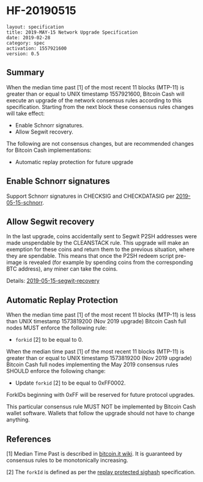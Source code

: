 # HF-20190515

    layout: specification
    title: 2019-MAY-15 Network Upgrade Specification
    date: 2019-02-28
    category: spec
    activation: 1557921600
    version: 0.5

## Summary

When the median time past [1] of the most recent 11 blocks (MTP-11) is greater than or equal to UNIX timestamp 1557921600, Bitcoin Cash will execute an upgrade of the network consensus rules according to this specification.
Starting from the next block these consensus rules changes will take effect:

* Enable Schnorr signatures.
* Allow Segwit recovery.

The following are not consensus changes, but are recommended changes for Bitcoin Cash implementations:

* Automatic replay protection for future upgrade

## Enable Schnorr signatures

Support Schnorr signatures in CHECKSIG and CHECKDATASIG per [2019-05-15-schnorr](/protocol/forks/2019-05-15-schnorr).

## Allow Segwit recovery

In the last upgrade, coins accidentally sent to Segwit P2SH addresses were made unspendable by the CLEANSTACK rule.
This upgrade will make an exemption for these coins and return them to the previous situation, where they are spendable.
This means that once the P2SH redeem script pre-image is revealed (for example by spending coins from the corresponding BTC address), any miner can take the coins.

Details: [2019-05-15-segwit-recovery](/protocol/forks/2019-05-15-segwit-recovery)

## Automatic Replay Protection

When the median time past [1] of the most recent 11 blocks (MTP-11) is less than UNIX timestamp 1573819200 (Nov 2019 upgrade) Bitcoin Cash full nodes MUST enforce the following rule:

* `forkid` [2] to be equal to 0.

When the median time past [1] of the most recent 11 blocks (MTP-11) is greater than or equal to UNIX timestamp 1573819200 (Nov 2019 upgrade) Bitcoin Cash full nodes implementing the May 2019 consensus rules SHOULD enforce the following change:

* Update `forkid` [2] to be equal to 0xFF0002.

ForkIDs beginning with 0xFF will be reserved for future protocol upgrades.

This particular consensus rule MUST NOT be implemented by Bitcoin Cash wallet software.
Wallets that follow the upgrade should not have to change anything.

## References

[1] Median Time Past is described in [bitcoin.it wiki](https://en.bitcoin.it/wiki/Block_timestamp).
It is guaranteed by consensus rules to be monotonically increasing.

[2] The `forkId` is defined as per the [replay protected sighash](/protocol/forks/replay-protected-sighash) specification.
